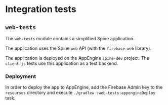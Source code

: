 # Integration tests

## `web-tests`

The `web-tests` module contains a simplified Spine application.

The application uses the Spine `web` API (with the `firebase-web` library).
 
The application is deployed on the AppEngine `spine-dev` project. The `client-js` tests use 
this application as a test backend.

### Deployment

In order to deploy the app to AppEngine, add the Firebase Admin key to the `resourses` directory and
execute `./gradlew :web-tests:appengineDeploy` task.
